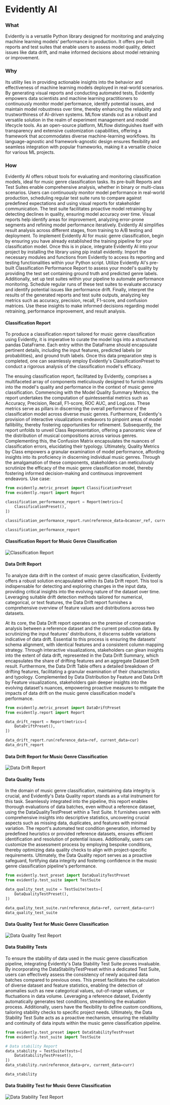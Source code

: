 # Evidently AI

### What

Evidently is a versatile Python library designed for monitoring and analyzing machine learning models' performance in
production. It offers pre-built reports and test suites that enable users to assess model quality, detect issues like
data drift, and make informed decisions about model retraining or improvement.

### Why

Its utility lies in providing actionable insights into the behavior and effectiveness of machine learning models
deployed in real-world scenarios. By generating visual reports and conducting automated tests, Evidently empowers data
scientists and machine learning practitioners to continuously monitor model performance, identify potential issues, and
maintain model robustness over time, thereby enhancing the reliability and trustworthiness of AI-driven systems.
MLflow stands out as a robust and versatile solution in the realm of experiment management and model lifecycle tools. As
an open-source platform, MLflow distinguishes itself with transparency and extensive customization capabilities,
offering a framework that accommodates diverse machine-learning workflows. Its language-agnostic and framework-agnostic
design ensures flexibility and seamless integration with popular frameworks, making it a versatile choice for various ML
projects.

### How

Evidently AI offers robust tools for evaluating and monitoring classification models, ideal for music genre
classification tasks. Its pre-built Reports and Test Suites enable comprehensive analysis, whether in binary or
multi-class scenarios. Users can continuously monitor model performance in real-world production, scheduling regular
test suite runs to compare against predefined expectations and using visual reports for stakeholder communication. The
test suite facilitates proactive model retraining by detecting declines in quality, ensuring model accuracy over time.
Visual reports help identify areas for improvement, analyzing error-prone segments and refining model performance
iteratively. Evidently AI simplifies result analysis across different stages, from training to A/B testing and
deployment.
To implement Evidently AI for music genre classification, begin by ensuring you have already established the training
pipeline for your classification model. Once this is in place, integrate Evidently AI into your project by installing
the library using pip install evidently. Import the necessary modules and functions from Evidently to access its
reporting and testing functionalities within your Python script. Utilize Evidently AI's pre-built Classification
Performance Report to assess your model's quality by providing the test set containing ground truth and predicted genre
labels. Additionally, set up test suites within your pipeline to automate performance monitoring. Schedule regular runs
of these test suites to evaluate accuracy and identify potential issues like performance drift. Finally, interpret the
results of the generated reports and test suite outputs, analyzing key metrics such as accuracy, precision, recall,
F1-score, and confusion matrices. Use these insights to make informed decisions regarding model retraining, performance
improvement, and result analysis.

#### Classification Report

To produce a classification report tailored for music genre classification using Evidently, it is imperative to curate
the model logs into a structured pandas DataFrame. Each entry within the DataFrame should encapsulate pertinent details,
including the input features, predicted labels (or probabilities), and ground truth labels. Once this data preparation
step is completed, one can seamlessly employ Evidently's ClassificationPreset to conduct a rigorous analysis of the
classification model's efficacy.

The ensuing classification report, facilitated by Evidently, comprises a multifaceted array of components meticulously
designed to furnish insights into the model's quality and performance in the context of music genre classification.
Commencing with the Model Quality Summary Metrics, the report undertakes the computation of quintessential metrics such
as Accuracy, Precision, Recall, F1-score, ROC AUC, and LogLoss. These metrics serve as pillars in discerning the overall
performance of the classification model across diverse music genres. Furthermore, Evidently's provision of interactive
visualizations endeavors to pinpoint areas of model fallibility, thereby fostering opportunities for refinement.
Subsequently, the report unfolds to unveil Class Representation, offering a panoramic view of the distribution of
musical compositions across various genres. Complementing this, the Confusion Matrix encapsulates the nuances of
classification errors, elucidating their typology. Ultimately, Quality Metrics by Class empowers a granular examination
of model performance, affording insights into its proficiency in discerning individual music genres. Through the
amalgamation of these components, stakeholders can meticulously scrutinize the efficacy of the music genre
classification model, thereby fostering informed decision-making and continuous improvement endeavors.
Use case:

~~~python
from evidently.metric_preset import ClassificationPreset
from evidently.report import Report

classification_performance_report = Report(metrics=[
    ClassificationPreset(),
])

classification_performance_report.run(reference_data=bcancer_ref, current_data=bcancer_cur)

classification_performance_report
~~~

#### Classification Report for Music Genre Classification

![Classification Report](images/classification_report.png)

#### Data Drift Report

To analyze data drift in the context of music genre classification, Evidently offers a robust solution encapsulated
within its Data Drift report. This tool is indispensable for detecting and exploring changes in the input data,
providing critical insights into the evolving nature of the dataset over time. Leveraging suitable drift detection
methods tailored for numerical, categorical, or text features, the Data Drift report furnishes a comprehensive overview
of feature values and distributions across two datasets.

At its core, the Data Drift report operates on the premise of comparative analysis between a reference dataset and the
current production data. By scrutinizing the input features' distributions, it discerns subtle variations indicative of
data drift. Essential to this process is ensuring the datasets' schema alignment, with identical features and a
consistent column mapping strategy. Through interactive visualizations, stakeholders can glean insights into the extent
of data drift, represented in the Data Drift Summary, which encapsulates the share of drifting features and an aggregate
Dataset Drift result. Furthermore, the Data Drift Table offers a detailed breakdown of drifting features, facilitating a
granular examination of their characteristics and typology. Complemented by Data Distribution by Feature and Data Drift
by Feature visualizations, stakeholders gain deeper insights into the evolving dataset's nuances, empowering proactive
measures to mitigate the impacts of data drift on the music genre classification model's performance.

~~~python
from evidently.metric_preset import DataDriftPreset
from evidently.report import Report

data_drift_report = Report(metrics=[
    DataDriftPreset(),
])

data_drift_report.run(reference_data=ref, current_data=cur)
data_drift_report
~~~

#### Data Drift Report for Music Genre Classification

![Data Drift Report](images/data_drift.png)

#### Data Quality Tests

In the domain of music genre classification, maintaining data integrity is crucial, and Evidently's Data Quality report
stands as a vital instrument for this task. Seamlessly integrated into the pipeline, this report enables thorough
evaluations of data batches, even without a reference dataset, using the DataQualityTestPreset within a Test Suite. It
furnishes users with comprehensive insights into descriptive statistics, uncovering crucial aspects such as missing
data, duplicates, and features with minimal variation. The report's automated test condition generation, informed by
predefined heuristics or provided reference datasets, ensures efficient identification and resolution of potential
issues. Additionally, users can customize the assessment process by employing bespoke conditions, thereby optimizing
data quality checks to align with project-specific requirements. Ultimately, the Data Quality report serves as a
proactive safeguard, fortifying data integrity and fostering confidence in the music genre classification pipeline's
performance.

~~~python
from evidently.test_preset import DataQualityTestPreset
from evidently.test_suite import TestSuite

data_quality_test_suite = TestSuite(tests=[
    DataQualityTestPreset(),
])

data_quality_test_suite.run(reference_data=ref, current_data=curr)
data_quality_test_suite
~~~

#### Data Quality Test for Music Genre Classification

![Data Quality Test Report](images/data_quality.png)

#### Data Stability Tests

To ensure the stability of data used in the music genre classification pipeline, integrating Evidently's Data Stability
Test Suite proves invaluable. By incorporating the DataStabilityTestPreset within a dedicated Test Suite, users can
effectively assess the consistency of newly acquired data batches compared to previous ones. This preset facilitates the
calculation of diverse dataset and feature statistics, enabling the detection of anomalies such as new categorical
values, out-of-range values, or fluctuations in data volume. Leveraging a reference dataset, Evidently automatically
generates test conditions, streamlining the evaluation process. Additionally, users have the flexibility to define
custom conditions, tailoring stability checks to specific project needs. Ultimately, the Data Stability Test Suite acts
as a proactive mechanism, ensuring the reliability and continuity of data inputs within the music genre classification
pipeline.

~~~python
from evidently.test_preset import DataStabilityTestPreset
from evidently.test_suite import TestSuite

# Data stability Report
data_stability = TestSuite(tests=[
    DataStabilityTestPreset(),
])
data_stability.run(reference_data=prv, current_data=curr)

data_stability
~~~

#### Data Stability Test for Music Genre Classification

![Data Stability Test Report](images/data_stability.png)